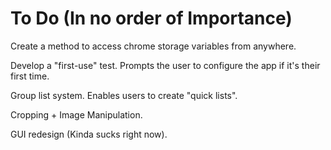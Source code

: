 To Do (In no order of Importance)
==================
Create a method to access chrome storage variables from anywhere.

Develop a "first-use" test. Prompts the user to configure the app if it's their first time. 

Group list system. Enables users to create "quick lists". 

Cropping + Image Manipulation. 

GUI redesign (Kinda sucks right now). 

